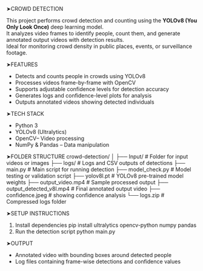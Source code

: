 ➤CROWD DETECTION 

This project performs crowd detection and counting using the **YOLOv8 (You Only Look Once)** deep learning model.  
It analyzes video frames to identify people, count them, and generate annotated output videos with detection results.  
Ideal for monitoring crowd density in public places, events, or surveillance footage.


➤FEATURES
-  Detects and counts people in crowds using YOLOv8  
- Processes videos frame-by-frame with OpenCV  
- Supports adjustable confidence levels for detection accuracy  
-  Generates logs and confidence-level plots for analysis  
- Outputs annotated videos showing detected individuals  


➤TECH STACK
- Python 3
- YOLOv8 (Ultralytics)
- OpenCV– Video processing
- NumPy & Pandas – Data manipulation


➤FOLDER STRUCTURE
crowd-detection/
│
├── Input/                     # Folder for input videos or images
├── logs/                      # Logs and CSV outputs of detections
├── main.py                    # Main script for running detection
├── model_check.py             # Model testing or validation script
├── yolov8l.pt                 # YOLOv8 pre-trained model weights
├── output_video.mp4           # Sample processed output
├── output_detected_v8l.mp4    # Final annotated output video
├── confidence.jpeg            # showing confidence analysis
└── logs.zip                   # Compressed logs folder


➤SETUP INSTRUCTIONS
1. Install dependencies
   pip install ultralytics opencv-python numpy pandas 
2. Run the detection script
   python main.py


➤OUTPUT
* Annotated video with bounding boxes around detected people
* Log files containing frame-wise detections and confidence values
